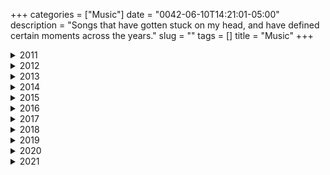 +++
categories = ["Music"]
date = "0042-06-10T14:21:01-05:00"
description = "Songs that have gotten stuck on my head, and have defined certain moments across the years."
slug = ""
tags = []
title = "Music"
+++


<details>
<summary>2011</summary>


_July 10th, 2011._
<center><iframe width="560" height="315" src="https://www.youtube-nocookie.com/embed/EzCKrwOme2U" frameborder="0" allow="accelerometer; autoplay; encrypted-media; gyroscope; picture-in-picture" allowfullscreen></iframe></center>
<center>_"Change everything you are, and everything you were"_</center>


_September 15th, 2011._
<center><iframe width="560" height="315" src="https://www.youtube-nocookie.com/embed/VK3Q4SLVkAU" frameborder="0" allow="accelerometer; autoplay; encrypted-media; gyroscope; picture-in-picture" allowfullscreen></iframe></center>
<center>_"The circle only has one side"_</center>


_October 1st, 2011._
<center><iframe width="560" height="315" src="https://www.youtube-nocookie.com/embed/rn7MmS3vazU" frameborder="0" allow="accelerometer; autoplay; encrypted-media; gyroscope; picture-in-picture" allowfullscreen></iframe></center>
<center>I truly believe **Echoes** was made to go along **2001: A Space Odyssey**.\\
_"And no one called us to the land, and no one knows the where's or why's"_</center>


_November 16th, 2011._
<center><iframe width="560" height="315" src="https://www.youtube-nocookie.com/embed/HBe9vkmD-Os" frameborder="0" allow="accelerometer; autoplay; encrypted-media; gyroscope; picture-in-picture" allowfullscreen></iframe></center>
<center>_"What we've become, is contrary to what we want"_</center>


_December 1st, 2011._
<center><iframe width="560" height="315" src="https://www.youtube-nocookie.com/embed/C4FG_xZAzsQ" frameborder="0" allow="accelerometer; autoplay; encrypted-media; gyroscope; picture-in-picture" allowfullscreen></iframe></center>
<center>_"One day this chalk outline will circle this city"_</center>


_December 10th, 2011._
<center><iframe width="560" height="315" src="https://www.youtube-nocookie.com/embed/9yAxIdkF2Qo" frameborder="0" allow="accelerometer; autoplay; encrypted-media; gyroscope; picture-in-picture" allowfullscreen></iframe></center>
<center>_"I'll lay down in the sand and let the ocean lead, carry me to Innisfree like pollen on the breeze"_</center>


_December 18th, 2011._
<center><iframe width="560" height="315" src="https://www.youtube-nocookie.com/embed/S-Xm7s9eGxU" frameborder="0" allow="accelerometer; autoplay; encrypted-media; gyroscope; picture-in-picture" allowfullscreen></iframe></center>
<center>**`ＲＥＡＤＹ？＿`**</center>


_December 30th, 2011._
<center><iframe width="560" height="315" src="https://www.youtube-nocookie.com/embed/YEH98_Ha2aA" frameborder="0" allow="accelerometer; autoplay; encrypted-media; gyroscope; picture-in-picture" allowfullscreen></iframe></center>
<center>_"Breach the outer sphere, the edge of all our fears"_</center>


</details>
<details>
<summary>2012</summary>


_January 2th, 2012._
<center><iframe width="560" height="315" src="https://www.youtube-nocookie.com/embed/lKJ8n8xYd-Q" frameborder="0" allow="accelerometer; autoplay; encrypted-media; gyroscope; picture-in-picture" allowfullscreen></iframe></center>
<center>_"Remember when you were young, you shone like the sun"_</center>
<center>_"Now there's a look in your eyes, like black holes in the sky"_</center>


_February 25th, 2012._
<center><iframe width="560" height="315" src="https://www.youtube-nocookie.com/embed/mUxIaUVk8Ng" frameborder="0" allow="accelerometer; autoplay; encrypted-media; gyroscope; picture-in-picture" allowfullscreen></iframe></center>
<center>_"There are memories from my shining teen years, burnt into my eyes, aren't there?"_</center>


_May 27th, 2012._
<center><iframe width="560" height="315" src="https://www.youtube-nocookie.com/embed/RaTPw8M0NbM" frameborder="0" allow="accelerometer; autoplay; encrypted-media; gyroscope; picture-in-picture" allowfullscreen></iframe></center>
<center>_"These wars, they can't be won, and do you want them to go on, and on and on"_</center>


_June 16th, 2012._
<center><iframe width="560" height="315" src="https://www.youtube-nocookie.com/embed/0fcRa5Z6LmU" frameborder="0" allow="accelerometer; autoplay; encrypted-media; gyroscope; picture-in-picture" allowfullscreen></iframe></center>
<center>_"In the water where I center my emotion, all the world can pass me by"_</center>


_July 9th, 2012._
<center><iframe width="560" height="315" src="https://www.youtube-nocookie.com/embed/2w6kHS_IRrE" frameborder="0" allow="accelerometer; autoplay; encrypted-media; gyroscope; picture-in-picture" allowfullscreen></iframe></center>
<center>_"Are you such a dreamer, to put the world to rights?"_</center>


_July 15th, 2012._
<center><iframe width="560" height="315" src="https://www.youtube-nocookie.com/embed/KQH2Kq1QXaI" frameborder="0" allow="accelerometer; autoplay; encrypted-media; gyroscope; picture-in-picture" allowfullscreen></iframe></center>
<center>_"Well, am I getting closer? Will I ever get there? Does it even matter? Do I really need it?"_</center>


_August 30th, 2012._
<center><iframe width="560" height="315" src="https://www.youtube-nocookie.com/embed/HYyw0Zv1iw4" frameborder="0" allow="accelerometer; autoplay; encrypted-media; gyroscope; picture-in-picture" allowfullscreen></iframe></center>
<center>_"Steal me now and forever, I'll steal something good for you"_</center>


_September 23rd, 2012._
<center><iframe width="560" height="315" src="https://www.youtube-nocookie.com/embed/BbWBRnDK_AE" frameborder="0" allow="accelerometer; autoplay; encrypted-media; gyroscope; picture-in-picture" allowfullscreen></iframe></center>
<center>On this day I listened to this song **33 times** while developing [this][04].\\
_"Don't get any big ideas, they're not gonna happen"_</center>


_September 28th, 2012._
<center><iframe width="560" height="315" src="https://www.youtube-nocookie.com/embed/XJ2S2_TpWN8" frameborder="0" allow="accelerometer; autoplay; encrypted-media; gyroscope; picture-in-picture" allowfullscreen></iframe></center>
<center>_"The time has come to destroy your supremacy"_</center>


_October 14th, 2012._
<center><iframe width="560" height="315" src="https://www.youtube-nocookie.com/embed/jkhVjm9iGFc" frameborder="0" allow="accelerometer; autoplay; encrypted-media; gyroscope; picture-in-picture" allowfullscreen></iframe></center>
<center>_"I choose to survive, whatever it takes"_</center>


</details>
<details>
<summary>2013</summary>


_February 2th, 2013._
<center><iframe width="560" height="315" src="https://www.youtube-nocookie.com/embed/M8ep7f8fFSI" frameborder="0" allow="accelerometer; autoplay; encrypted-media; gyroscope; picture-in-picture" allowfullscreen></iframe></center>
<center>_"The only one who's judging you is yourself, nobody else"_</center>


_February 4th, 2013._
<center><iframe width="560" height="315" src="https://www.youtube-nocookie.com/embed/UVadPWNLiZs" frameborder="0" allow="accelerometer; autoplay; encrypted-media; gyroscope; picture-in-picture" allowfullscreen></iframe></center>
<center>**Oracular Spectacular** is a fucking amazing album.\\
_"I am fire, where's my form?"_</center>


_March 13th, 2013._
<center><iframe width="560" height="315" src="https://www.youtube-nocookie.com/embed/hO1pn6D-t4M" frameborder="0" allow="accelerometer; autoplay; encrypted-media; gyroscope; picture-in-picture" allowfullscreen></iframe></center>
<center>_"...Shall consume the world to ashes"_</center>


_April 27th, 2013._
<center><iframe width="560" height="315" src="https://www.youtube-nocookie.com/embed/fTaOlBWcl48" frameborder="0" allow="accelerometer; autoplay; encrypted-media; gyroscope; picture-in-picture" allowfullscreen></iframe></center>
<center>_"Pleased to meet you take my hand, there is no way back from here"_</center>


_May 15th, 2013._
<center><iframe width="560" height="315" src="https://www.youtube-nocookie.com/embed/_Osc5Zc9jSE" frameborder="0" allow="accelerometer; autoplay; encrypted-media; gyroscope; picture-in-picture" allowfullscreen></iframe></center>
<center>_"The clock puts its hands 'round, the hourglass waist"_</center>


_May 29th, 2013._
<center><iframe width="560" height="315" src="https://www.youtube-nocookie.com/embed/eBG7P-K-r1Y" frameborder="0" allow="accelerometer; autoplay; encrypted-media; gyroscope; picture-in-picture" allowfullscreen></iframe></center>
<center>_"The only thing I'll ever ask of you, you've got to promise not to stop when I say"_</center>


_June 28th, 2013._
<center><iframe width="560" height="315" src="https://www.youtube-nocookie.com/embed/evG2DDmSdxM" frameborder="0" allow="accelerometer; autoplay; encrypted-media; gyroscope; picture-in-picture" allowfullscreen></iframe></center>
<center>I’ve never heard the word _“fucking”_ said so beautifully.</center>


_August 7th, 2013._
<center><iframe width="560" height="315" src="https://www.youtube-nocookie.com/embed/dfbg5qv03Hk" frameborder="0" allow="accelerometer; autoplay; encrypted-media; gyroscope; picture-in-picture" allowfullscreen></iframe></center>
<center>_"I could never know what the dead man sees, I could never know what the deaf man hears"_</center>


_August 8th, 2013._
<center><iframe width="560" height="315" src="https://www.youtube-nocookie.com/embed/Y22tIJ6toPY" frameborder="0" allow="accelerometer; autoplay; encrypted-media; gyroscope; picture-in-picture" allowfullscreen></iframe></center>
<center>**Goodfellas** is an incredible movie.\\
_"My clothes may still be torn and tattled, but in my heart I'd be a king"_</center>


</details>
<details>
<summary>2014</summary>


_February 5th, 2014._
<center><iframe width="560" height="315" src="https://www.youtube-nocookie.com/embed/DuQ4WSF6MkQ" frameborder="0" allow="accelerometer; autoplay; encrypted-media; gyroscope; picture-in-picture" allowfullscreen></iframe></center>
<center>_"... And smiles as the puppets dance, in the court of the crimson king"_</center>


_March 10th, 2014._
<center><iframe width="560" height="315" src="https://www.youtube-nocookie.com/embed/56hqrlQxMMI" frameborder="0" allow="accelerometer; autoplay; encrypted-media; gyroscope; picture-in-picture" allowfullscreen></iframe></center>
<center>_"Don’t say **words** you’re gonna regret, don’t let the **fire** rush to your head"_</center>


_March 28th, 2014._
<center><iframe width="560" height="315" src="https://www.youtube-nocookie.com/embed/d3sA5plF6kE" frameborder="0" allow="accelerometer; autoplay; encrypted-media; gyroscope; picture-in-picture" allowfullscreen></iframe></center>
<center>_"I feel the salty waves come in, I feel them crash against my skin,\\
and I smile as I respire **because I know they'll never win**"_</center>


_April 20th, 2014._
<center><iframe width="560" height="315" src="https://www.youtube-nocookie.com/embed/iMfjROpKCnw" frameborder="0" allow="accelerometer; autoplay; encrypted-media; gyroscope; picture-in-picture" allowfullscreen></iframe></center>
<center>_"I'll never get your bullet out of my mind"_</center>


_August 19th, 2014._
<center><iframe width="560" height="315" src="https://www.youtube-nocookie.com/embed/bc0KhhjJP98" frameborder="0" allow="accelerometer; autoplay; encrypted-media; gyroscope; picture-in-picture" allowfullscreen></iframe></center>
<center>I **love** the **Guardians of The Galaxy** soundtrack.</center>
<center>_"Come and get your love"_</center>


_October 14th, 2014._
<center><iframe width="560" height="315" src="https://www.youtube-nocookie.com/embed/2iUfn5vJI7Q" frameborder="0" allow="accelerometer; autoplay; encrypted-media; gyroscope; picture-in-picture" allowfullscreen></iframe></center>
<center>_"How can I tell you I was wrong?"_</center>


_November 16th, 2014._
<center><iframe width="560" height="315" src="https://www.youtube-nocookie.com/embed/J0RKpmjjpLQ" frameborder="0" allow="accelerometer; autoplay; encrypted-media; gyroscope; picture-in-picture" allowfullscreen></iframe></center>
<center>It was with this piece of music that I fell in love for the rest of my life with **Philip Glass**' music.</center>


_December 10th, 2014._
<center><iframe width="560" height="315" src="https://www.youtube-nocookie.com/embed/lK0t7O-e3yw" frameborder="0" allow="accelerometer; autoplay; encrypted-media; gyroscope; picture-in-picture" allowfullscreen></iframe></center>
<center>_"It feels so good in the bay"_</center>


_December 28th, 2014._
<center><iframe width="560" height="315" src="https://www.youtube-nocookie.com/embed/AZKcl4-tcuo" frameborder="0" allow="accelerometer; autoplay; encrypted-media; gyroscope; picture-in-picture" allowfullscreen></iframe></center>
<center>_"Is there life on Mars?"_</center>


</details>
<details>
<summary>2015</summary>


_April 8th, 2015._
<center><iframe width="560" height="315" src="https://www.youtube-nocookie.com/embed/p-HI3kd5jPc" frameborder="0" allow="accelerometer; autoplay; encrypted-media; gyroscope; picture-in-picture" allowfullscreen></iframe></iframe></center>
<center>**2009**. Astronomy. 10th Grade. Crazy times.\\
_"Tongue-tied and twisted, just an Earth-bound misfit, I"_</center>


_March 30th, 2015._
<center><iframe width="560" height="315" src="https://www.youtube-nocookie.com/embed/l2cyFpa0mo8" frameborder="0" allow="accelerometer; autoplay; encrypted-media; gyroscope; picture-in-picture" allowfullscreen></iframe></center>
<center>_"Mr. Sandman, bring me a dream"_</center>


_May 20st, 2015._
<center><iframe width="560" height="315" src="https://www.youtube-nocookie.com/embed/bK7HJvmgFnM" frameborder="0" allow="accelerometer; autoplay; encrypted-media; gyroscope; picture-in-picture" allowfullscreen></iframe></center>
<center>I had a **very intense** lucid dream and this song was in it.</center>


_May 21st, 2015._
<iframe width="560" height="315" src="https://www.youtube-nocookie.com/embed/JwYX52BP2Sk" frameborder="0" allow="accelerometer; autoplay; encrypted-media; gyroscope; picture-in-picture" allowfullscreen></iframe>
<center>_"You are young and life is long and there is time to kill today"_</center>


_July 7th, 2015._
<center><iframe width="560" height="315" src="https://www.youtube-nocookie.com/embed/zPOCZaxjFcU" frameborder="0" allow="accelerometer; autoplay; encrypted-media; gyroscope; picture-in-picture" allowfullscreen></iframe></center>
<center>_"I remember every word you said, I remember voices in my head"_</center>

[![01]][01]
<center>_"We love you, drunk Ted"_</center>


_July 19th, 2015._
<center><iframe width="560" height="315" src="https://www.youtube-nocookie.com/embed/4TZPYWfJ6yU" frameborder="0" allow="accelerometer; autoplay; encrypted-media; gyroscope; picture-in-picture" allowfullscreen></iframe></center>
<center>_"Slipped off into the slipstream, she's looking for the summer dream,\\
Came down from the mountain, to find another machine"_</center>


_September 2nd, 2015._
<center><iframe width="560" height="315" src="https://www.youtube-nocookie.com/embed/faG8RiaANek" frameborder="0" allow="accelerometer; autoplay; encrypted-media; gyroscope; picture-in-picture" allowfullscreen></iframe></center>
<center>_"Try to keep yourself awake"_</center>

<center>[![02]][02]</center>


_October 21st, 2015._
<center><iframe width="560" height="315" src="https://www.youtube-nocookie.com/embed/KCkgYhtz64U" frameborder="0" allow="accelerometer; autoplay; encrypted-media; gyroscope; picture-in-picture" allowfullscreen></iframe></center>
<center>Today's the day **Marty McFly** arrived to the future.\\
_"First time you feel it, it might make you sad, next time you feel it it might make you mad"_</center>


_October 23th, 2015._
<center><iframe width="560" height="315" src="https://www.youtube-nocookie.com/embed/pR_5QRO6kPM" frameborder="0" allow="accelerometer; autoplay; encrypted-media; gyroscope; picture-in-picture" allowfullscreen></iframe></center>
<center>I'm going home.</center>


_October 27th, 2015._
<center><iframe width="560" height="315" src="https://www.youtube-nocookie.com/embed/G_sBOsh-vyI" frameborder="0" allow="accelerometer; autoplay; encrypted-media; gyroscope; picture-in-picture" allowfullscreen></iframe></center>
<center>I felt in love with **Muse** with this song in 2008, and today I get to see them live.\\
_"Don't waste your time, or time will waste you"_</center>


_November 17th, 2015._
<center><iframe width="560" height="315" src="https://www.youtube-nocookie.com/embed/CvFH_6DNRCY" frameborder="0" allow="accelerometer; autoplay; encrypted-media; gyroscope; picture-in-picture" allowfullscreen></iframe></center>
<center>Like **Radiohead** [once wrote][05], _"I was dropped from the moonbeam, and sailed on shooting stars"_</center>


_December 22nd, 2015._
<center><iframe width="560" height="315" src="https://www.youtube-nocookie.com/embed/onRk0sjSgFU" frameborder="0" allow="accelerometer; autoplay; encrypted-media; gyroscope; picture-in-picture" allowfullscreen></iframe></center>
<center>Things are ███ in their right place.</center>


</details>
<details>
<summary>2016</summary>


_January 30th, 2016._
<center><iframe width="560" height="315" src="https://www.youtube-nocookie.com/embed/IU2wBKoDOzg" frameborder="0" allow="accelerometer; autoplay; encrypted-media; gyroscope; picture-in-picture" allowfullscreen></iframe></center>
<center>I really love this cover of **David Bowie**'s [song][07].\\
_"I spoke into his eyes, I thought you died alone, a long long time ago"_</center>


_April 23rd, 2016._
<center><iframe width="560" height="315" src="https://www.youtube-nocookie.com/embed/amCYjep3KMQ" frameborder="0" allow="accelerometer; autoplay; encrypted-media; gyroscope; picture-in-picture" allowfullscreen></iframe></center>
<center>_"The same blood runs through both of us, the blood of a beast who wanders"_</center>


_May 30th, 2016._
<center><iframe width="560" height="315" src="https://www.youtube-nocookie.com/embed/hxDZYi0li88" frameborder="0" allow="accelerometer; autoplay; encrypted-media; gyroscope; picture-in-picture" allowfullscreen></iframe></center>
<center>_"Oh, there's a hole inside my boat, and I need to stay afloat, for the summer"_</center>


_June 10th, 2016._
<center><iframe width="560" height="315" src="https://www.youtube-nocookie.com/embed/K-SRvG6NAFY" frameborder="0" allow="accelerometer; autoplay; encrypted-media; gyroscope; picture-in-picture" allowfullscreen></iframe></center>
<center>_"I stare at the stars, and the sky up above, and think, what am I made of?"_</center>


_July 10th, 2016._
<center><iframe width="560" height="315" src="https://www.youtube-nocookie.com/embed/EfZ8E0tAXPY" frameborder="0" allow="accelerometer; autoplay; encrypted-media; gyroscope; picture-in-picture" allowfullscreen></iframe></center>
<center>An unforgettable road trip down [California 1][08].\\
_"I reach as far as I can see, just to change this melody"_</center>


_July 13th, 2016._
<center><iframe width="560" height="315" src="https://www.youtube-nocookie.com/embed/_wFMY0r7X-w" frameborder="0" allow="accelerometer; autoplay; encrypted-media; gyroscope; picture-in-picture" allowfullscreen></iframe></center>
<center>_"I fell asleep amid the flowers, for a couple of hours on a beautiful day"_</center>


_August 4th, 2016._
<center><iframe width="560" height="315" src="https://www.youtube-nocookie.com/embed/74xG578R3Ss" frameborder="0" allow="accelerometer; autoplay; encrypted-media; gyroscope; picture-in-picture" allowfullscreen></iframe></center>
<center><iframe width="560" height="315" src="https://www.youtube-nocookie.com/embed/9NEMMak1h-Y" frameborder="0" allow="accelerometer; autoplay; encrypted-media; gyroscope; picture-in-picture" allowfullscreen></iframe></center>
<center>_"Wake me in a thousand years, when computers can shed tears"_</center>


_August 22nd, 2016._
<center><iframe width="560" height="315" src="https://www.youtube-nocookie.com/embed/UmFFTkjs-O0" frameborder="0" allow="accelerometer; autoplay; encrypted-media; gyroscope; picture-in-picture" allowfullscreen></iframe></center>
<center>_"And you finally found all your courage, to let it all go"_</center>


_September 22nd, 2016._
<center><iframe width="560" height="315" src="https://www.youtube-nocookie.com/embed/533wrou5ONw" frameborder="0" allow="accelerometer; autoplay; encrypted-media; gyroscope; picture-in-picture" allowfullscreen></iframe></center>
<center>_"We've got tonight, who needs tomorrow?"_</center>


_October 4th, 2016._
<center><iframe width="560" height="315" src="https://www.youtube-nocookie.com/embed/KDGMU6sdVBE" frameborder="0" allow="accelerometer; autoplay; encrypted-media; gyroscope; picture-in-picture" allowfullscreen></iframe></center>
<center>_"Darling so share with me, your love if you have enough,\\
Your tears if your holding back, or pain if that’s what it is"_</center>


_October 13th, 2016._
<center><iframe width="560" height="315" src="https://www.youtube-nocookie.com/embed/GVAUnKK1DdQ" frameborder="0" allow="accelerometer; autoplay; encrypted-media; gyroscope; picture-in-picture" allowfullscreen></iframe></center>
<center>This is a race against time itself.</center>


_December 31st, 2016._
<center><iframe width="560" height="315" src="https://www.youtube-nocookie.com/embed/8IJzYAda1wA" frameborder="0" allow="accelerometer; autoplay; encrypted-media; gyroscope; picture-in-picture" allowfullscreen></iframe></center>
<center> This was the last great **christmas** for a long time.\\
_"Hold me close and hold me fast"_</center>


</details>
<details>
<summary>2017</summary>


_April 29th, 2017._
<center><iframe width="560" height="315" src="https://www.youtube-nocookie.com/embed/aQUlA8Hcv4s" frameborder="0" allow="accelerometer; autoplay; encrypted-media; gyroscope; picture-in-picture" allowfullscreen></iframe></center>
<center>_"It's a beautiful new day"_</center>


_June 1st, 2017._
<center><iframe width="560" height="315" src="https://www.youtube-nocookie.com/embed/GTWqwSNQCcg" frameborder="0" allow="accelerometer; autoplay; encrypted-media; gyroscope; picture-in-picture" allowfullscreen></iframe></center>
<center>It's been one month of me living in [Amsterdam][09], so excited and nervous about the future.</center>
<center>_"Is this the start of something wonderful and new?"_</center>


_September 11th, 2017._
<center><iframe width="560" height="315" src="https://www.youtube-nocookie.com/embed/-eohHwsplvY" frameborder="0" allow="accelerometer; autoplay; encrypted-media; gyroscope; picture-in-picture" allowfullscreen></iframe></center>
<center>Seeing **LCD Soundsystem** live is insane.</center>
<center>_"Maybe you're right, maybe I'm wrong, and just maybe you're right"_</center>


_October 11th, 2017._
<center><iframe width="560" height="315" src="https://www.youtube-nocookie.com/embed/0Gkhol2Q1og" frameborder="0" allow="accelerometer; autoplay; encrypted-media; gyroscope; picture-in-picture" allowfullscreen></iframe></center>
<center>_"Hunger like a storm, how do I begin?"_</center>


_October 14th, 2017._
<center><iframe width="560" height="315" src="https://www.youtube-nocookie.com/embed/USAQQnQzaSs" frameborder="0" allow="accelerometer; autoplay; encrypted-media; gyroscope; picture-in-picture" allowfullscreen></iframe></center>
<center>I'm living in a different planet.</center>


_October 31st, 2017._
<center><iframe width="560" height="315" src="https://www.youtube-nocookie.com/embed/9spGH0YMkj8" frameborder="0" allow="accelerometer; autoplay; encrypted-media; gyroscope; picture-in-picture" allowfullscreen></iframe></center>
<center>**The Shining** is an amazing movie.\\
Watching it on **Halloween**, in a [century old theater][11] brings the [experience][12] to a [whole new level][13].</center>


_December 24th, 2017._
<center><iframe width="560" height="315" src="https://www.youtube-nocookie.com/embed/_ScM9pKlCfo" frameborder="0" allow="accelerometer; autoplay; encrypted-media; gyroscope; picture-in-picture" allowfullscreen></iframe></center>
<center>_"If I had my way I would never leave, keep building these random memories"_</center>


</details>
<details>
<summary>2018</summary>


_March 14th, 2018._
<center><iframe width="560" height="315" src="https://www.youtube-nocookie.com/embed/Leo74b3rqXQ" frameborder="0" allow="accelerometer; autoplay; encrypted-media; gyroscope; picture-in-picture" allowfullscreen></iframe></center>
<center>_"For millions of years mankind lived just like the animals.\\
Then something happened which unleashed the power of our imagination.\\
We learned to talk (And we learned to listen)"_\\
- **[Stephen Hawking][06]**</center>


_June 1st, 2018._
<center><iframe width="560" height="315" src="https://www.youtube-nocookie.com/embed/9-WfR91ETXo" frameborder="0" allow="accelerometer; autoplay; encrypted-media; gyroscope; picture-in-picture" allowfullscreen></iframe></center>
<center>What a lovely summer.</center>


_August 15th, 2018._
<center><iframe width="560" height="315" src="https://www.youtube-nocookie.com/embed/iYYRH4apXDo" frameborder="0" allow="accelerometer; autoplay; encrypted-media; gyroscope; picture-in-picture" allowfullscreen></iframe></center>
<center>_"Planet Earth is blue, and there's nothing I can do"_</center>

<center>_"The stars, like dust, encircle me.\\
In the living mists of light;\\
And all of space I seem to see\\
In one vast burst of sight."_\\
- **Isaac Asimov**'s _"The Stars Like Dust"_</center>


_September 28th, 2018._
<center><iframe width="560" height="315" src="https://www.youtube-nocookie.com/embed/QRjllL-MP0U" frameborder="0" allow="accelerometer; autoplay; encrypted-media; gyroscope; picture-in-picture" allowfullscreen></iframe></center>
<center>I'm in a dream.</center>


_November 15th, 2018._
<center><iframe width="560" height="315" src="https://www.youtube-nocookie.com/embed/PNmCyZQ4AHk" frameborder="0" allow="accelerometer; autoplay; encrypted-media; gyroscope; picture-in-picture" allowfullscreen></iframe></center>
<center>_"I'll see you in the trees"_</center>


_November 20th, 2018._
<center><iframe width="560" height="315" src="https://www.youtube-nocookie.com/embed/MBWJ_f9Qblk" frameborder="0" allow="accelerometer; autoplay; encrypted-media; gyroscope; picture-in-picture" allowfullscreen></iframe></center>
<center>_"Death is the road to awe"_</center>


_December 11th, 2018._
<center><iframe width="560" height="315" src="https://www.youtube-nocookie.com/embed/bZwJFpNm7W4" frameborder="0" allow="accelerometer; autoplay; encrypted-media; gyroscope; picture-in-picture" allowfullscreen></iframe></center>
<center>_"Try this trick and spin it"_</center>


</details>
<details>
<summary>2019</summary>


_March 29th, 2019._
<center><iframe width="560" height="315" src="https://www.youtube-nocookie.com/embed/HZ4uzD_hLds" frameborder="0" allow="accelerometer; autoplay; encrypted-media; gyroscope; picture-in-picture" allowfullscreen></iframe></center>
<center>_"It is the springtime of my loving, the second season I am to know"_</center>


_April 1st, 2019._
<center><iframe width="560" height="315" src="https://www.youtube-nocookie.com/embed/QczxCxFRUf0" frameborder="0" allow="accelerometer; autoplay; encrypted-media; gyroscope; picture-in-picture" allowfullscreen></iframe></center>
<center>**Twin Peaks**' _The Return: Part 8_ is the craziest TV episode I've ever seen.</center>
<center>_"I can't remember much of anything anymore"_</center>


_May 21st, 2019._
<center><iframe width="560" height="315" src="https://www.youtube-nocookie.com/embed/NN9iogpzVhc" frameborder="0" allow="accelerometer; autoplay; encrypted-media; gyroscope; picture-in-picture" allowfullscreen></iframe></center>
<center>_"It's getting hard to be someone, but it all works out"_</center>


_July 2nd, 2019._
<center><iframe width="560" height="315" src="https://www.youtube-nocookie.com/embed/eKClwkbDO1o" frameborder="0" allow="accelerometer; autoplay; encrypted-media; gyroscope; picture-in-picture" allowfullscreen></iframe></center>
<center>_"Surrender your ego, be free, be free, to yourself"_</center>


_July 22nd, 2019._
<center><iframe width="560" height="315" src="https://www.youtube-nocookie.com/embed/oXWMt4vkQ80" frameborder="0" allow="accelerometer; autoplay; encrypted-media; gyroscope; picture-in-picture" allowfullscreen></iframe></center>
<center>_"I need a fix 'cause I'm going down, down to the pits that I left uptown"_</center>


_September 2, 2019._
<center><iframe width="560" height="315" src="https://www.youtube-nocookie.com/embed/z6c9Ejfu-iU" frameborder="0" allow="accelerometer; autoplay; encrypted-media; gyroscope; picture-in-picture" allowfullscreen></iframe></center>
<center>_"Children, wake up, hold your mistake up, before they turn the summer into dust"_</center>


_December 17th, 2019._
<center><iframe width="560" height="315" src="https://www.youtube-nocookie.com/embed/ptxwWt2JeGQ" frameborder="0" allow="accelerometer; autoplay; encrypted-media; gyroscope; picture-in-picture" allowfullscreen></iframe></center>
<center>_"I've been in this town so long that back in the city, I've been taken for lost and gone"_</center>


_December 24th, 2019._
<center><iframe width="560" height="315" src="https://www.youtube-nocookie.com/embed/UX2SRgr5Wg8" frameborder="0" allow="accelerometer; autoplay; encrypted-media; gyroscope; picture-in-picture" allowfullscreen></iframe></center>
<center>_"Something must be wrong when everything is right"_</center>


</details>
<details>
<summary>2020</summary>


_March 1st, 2020._
<center><iframe width="560" height="315" src="https://www.youtube-nocookie.com/embed/wRMkOY9OrbU" frameborder="0" allow="accelerometer; autoplay; encrypted-media; gyroscope; picture-in-picture" allowfullscreen></iframe></center>
<center>The **end of the world**, but with jazz.\\
_"The ones you love mean more than anything"_</center>


_April 16th, 2020._
<center><iframe width="560" height="315" src="https://www.youtube-nocookie.com/embed/HB6Ch_VAfIk" frameborder="0" allow="accelerometer; autoplay; encrypted-media; gyroscope; picture-in-picture" allowfullscreen></iframe></center>
<center>**[2020][10]** is a _hell_ of a year.</center>


_April 20th, 2020._
<center><iframe width="560" height="315" src="https://www.youtube-nocookie.com/embed/l9_p-nhZXLg" frameborder="0" allow="accelerometer; autoplay; encrypted-media; gyroscope; picture-in-picture" allowfullscreen></iframe></center>
<center><iframe width="560" height="315" src="https://www.youtube-nocookie.com/embed/Vcrb6365GsQ" frameborder="0" allow="accelerometer; autoplay; encrypted-media; gyroscope; picture-in-picture" allowfullscreen></iframe></center>
<center>_"If there is a hell, I’m sure this is how it smells, wish this were a dream, but no, it isn't"_</center>


_June 9th, 2020._
<center><iframe width="560" height="315" src="https://www.youtube-nocookie.com/embed/HuS5NuXRb5Y" frameborder="0" allow="accelerometer; autoplay; encrypted-media; gyroscope; picture-in-picture" allowfullscreen></iframe></center>
<center>_"Lives in a dream, waits at the window"_</center>


_July 19th, 2020._
<center><iframe width="560" height="315" src="https://www.youtube-nocookie.com/embed/mLRjFWDGs1g" frameborder="0" allow="accelerometer; autoplay; encrypted-media; gyroscope; picture-in-picture" allowfullscreen></iframe></center>
<center>_"I'm wearing my heart like a crown"_</center>


_August 27th, 2020._
<center><iframe width="560" height="315" src="https://www.youtube-nocookie.com/embed/WJeeA_O88Zw" frameborder="0" allow="accelerometer; autoplay; encrypted-media; gyroscope; picture-in-picture" allowfullscreen></iframe></center>
<center>[sᴘᴏɪʟᴇʀs] _"If dreams can't come true, then why not pretend?"_</center>


_August 31st, 2020._
<center><iframe width="560" height="315" src="https://www.youtube-nocookie.com/embed/ItnDN-XIh_g" frameborder="0" allow="accelerometer; autoplay; encrypted-media; gyroscope; picture-in-picture" allowfullscreen></iframe></center>
<center>This is pretty **intense**.</center>


_September 24th, 2020._
<center><iframe width="560" height="315" src="https://www.youtube-nocookie.com/embed/J7tLpmfj53g" frameborder="0" allow="accelerometer; autoplay; clipboard-write; encrypted-media; gyroscope; picture-in-picture" allowfullscreen></iframe></center>
<center>_"I wonder what you're living for, I wonder what you're dying for"_</center>


_October 13th, 2020._
<center><iframe width="560" height="315" src="https://www.youtube-nocookie.com/embed/tyzVd1DyBk8" frameborder="0" allow="accelerometer; autoplay; clipboard-write; encrypted-media; gyroscope; picture-in-picture" allowfullscreen></iframe></center>
<center>_"We're always waiting around for grace"_</center>

_November 9th, 2020._
<center><iframe width="560" height="315" src="https://www.youtube-nocookie.com/embed/DU-RuR-qO4Y" frameborder="0" allow="accelerometer; autoplay; clipboard-write; encrypted-media; gyroscope; picture-in-picture" allowfullscreen></iframe></center>
<center>_"I'm sentimental, if you know what I mean, I love the country but I can't stand the scene."_</center>

_November 16th, 2020._
<center><iframe width="560" height="315" src="https://www.youtube-nocookie.com/embed/u4zRuCCxmKw" frameborder="0" allow="accelerometer; autoplay; clipboard-write; encrypted-media; gyroscope; picture-in-picture" allowfullscreen></iframe>
</center>
<center><iframe width="560" height="315" src="https://www.youtube-nocookie.com/embed/RhMEKiIb86I" frameborder="0" allow="accelerometer; autoplay; clipboard-write; encrypted-media; gyroscope; picture-in-picture" allowfullscreen></iframe></center>
<center><iframe width="560" height="315" src="https://www.youtube-nocookie.com/embed/2pfgnm4NSVg" frameborder="0" allow="accelerometer; autoplay; clipboard-write; encrypted-media; gyroscope; picture-in-picture" allowfullscreen></iframe></center>
<center>_"Limitless undying love, which shines around me like a million suns"_</center>


_November 18th, 2020._
<center><iframe width="560" height="315" src="https://www.youtube-nocookie.com/embed/IlYRsUjoOqE" frameborder="0" allow="accelerometer; autoplay; clipboard-write; encrypted-media; gyroscope; picture-in-picture" allowfullscreen></iframe></center>
<center>I miss my funny uncle.</center>


_November 19th, 2020._
<center><iframe width="560" height="315" src="https://www.youtube-nocookie.com/embed/2ObjtVdsV3I" frameborder="0" allow="accelerometer; autoplay; clipboard-write; encrypted-media; gyroscope; picture-in-picture" allowfullscreen></iframe>
</center>
<center>_"Five years"_</center>
<center>_"I never thought I'd need so many people"_</center>


_December 1st, 2020._
<center><iframe width="560" height="315" src="https://www.youtube-nocookie.com/embed/44eEOAEC5z8" frameborder="0" allow="accelerometer; autoplay; clipboard-write; encrypted-media; gyroscope; picture-in-picture" allowfullscreen></iframe></center>
<center>_"I'm just a singer with a melody, I'm caught in between with a fading dream"_</center>


_December 6th, 2020._
<center><iframe width="560" height="315" src="https://www.youtube-nocookie.com/embed/ykdqi8eT1iM" frameborder="0" allow="accelerometer; autoplay; clipboard-write; encrypted-media; gyroscope; picture-in-picture" allowfullscreen></iframe></center>
<center>_"It feels like flying, but maybe we're dying, a cosmic confluence of pyramids hologrammed"_</center>


_December 30th, 2020._
<center><iframe width="560" height="315" src="https://www.youtube-nocookie.com/embed/Cfg4SYjc9cg" title="YouTube video player" frameborder="0" allow="accelerometer; autoplay; clipboard-write; encrypted-media; gyroscope; picture-in-picture" allowfullscreen></iframe></center>
<center>_"If you find the soul that you lost, frozen in a starry void  
Take it within and hope the sight of blood, can will signs of life to return  
Back to the way that it was, long before it made a noise  
To keep on quietly reminding you, what's never created or destroyed"_
</center>


</details>
<details>
<summary>2021</summary>


_January 18th, 2021._
<center><iframe width="560" height="315" src="https://www.youtube-nocookie.com/embed/MBAJP-3ebDA" title="YouTube video player" frameborder="0" allow="accelerometer; autoplay; clipboard-write; encrypted-media; gyroscope; picture-in-picture" allowfullscreen></iframe></center>
<center>It's happening.</center>


_February 22nd, 2021._
<center><iframe width="560" height="315" src="https://www.youtube-nocookie.com/embed/0Gkhol2Q1og" frameborder="0" allow="accelerometer; autoplay; encrypted-media; gyroscope; picture-in-picture" allowfullscreen></iframe></center>
<center>_"Hold on, if love is the answer, you're home"_</center>
<center>Thank you, [Daft Punk][03].</center>


_February 24th, 2021._
<center><iframe width="560" height="315" src="https://www.youtube-nocookie.com/embed/UR42DqGSjjQ" title="YouTube video player" frameborder="0" allow="accelerometer; autoplay; clipboard-write; encrypted-media; gyroscope; picture-in-picture" allowfullscreen></iframe></center>
<center>From 0 to 1000%.</center>


_March 10th, 2021._
<center><iframe width="560" height="315" src="https://www.youtube-nocookie.com/embed/mfOpjmQQ9v0" title="YouTube video player" frameborder="0" allow="accelerometer; autoplay; clipboard-write; encrypted-media; gyroscope; picture-in-picture" allowfullscreen></iframe></center>
<center>_"Soon will be the break of day"_</center>


_March 21st, 2021._
<center><iframe width="560" height="315" src="https://www.youtube-nocookie.com/embed/sEVTw66txkE" title="YouTube video player" frameborder="0" allow="accelerometer; autoplay; clipboard-write; encrypted-media; gyroscope; picture-in-picture" allowfullscreen></iframe></center>
<center>_"キミを待ってたんだ"_</center>


</details>

[01]: https://i.imgur.com/ohi5oKo.jpg?1 "The Pineapple Incident"
[02]: https://i.imgur.com/eWVseMR.png?1 "Mr. Robot Season 1 Finale"
[03]: https://www.youtube.com/watch?v=DuDX6wNfjqc "Daft Punk Epilogue"
[04]: https://www.youtube.com/watch?v=CiVLUqopDKA "Radiohead CraZe Mode"
[05]: https://www.youtube.com/watch?v=INvrv9ppxvQ "Radiohead Sail To The Moon"
[06]: https://en.wikipedia.org/wiki/Stephen_Hawking "Stephen Hawking Wikipedia"
[07]: https://www.youtube.com/watch?v=g33-W9t2q2Q "David Bowie The Man Who Sold The World"
[08]: https://en.wikipedia.org/wiki/California_State_Route_1 "California State Route 1 Wikipedia"
[09]: https://z10z.xyz/amsterdam-bookingcom-and-me/ "Amsterdam Z10Z Blog Entry"
[10]: https://en.wikipedia.org/wiki/2020 "2020 Wikipedia"
[11]: https://en.wikipedia.org/wiki/Tuschinski "Tuschinski Wikipedia"
[12]: https://media.pathe.nl/gfx_content/bioscoop/Tuschinski/PatheTuschinski_FoyerBeneden1b.jpg "Tuschinski Foyer Photo"
[13]: https://media.pathe.nl/gfx_content/bioscoop/Tuschinski/PatheTuschinski_Zaal1i.jpg "Tuschinski Big Room Photo"